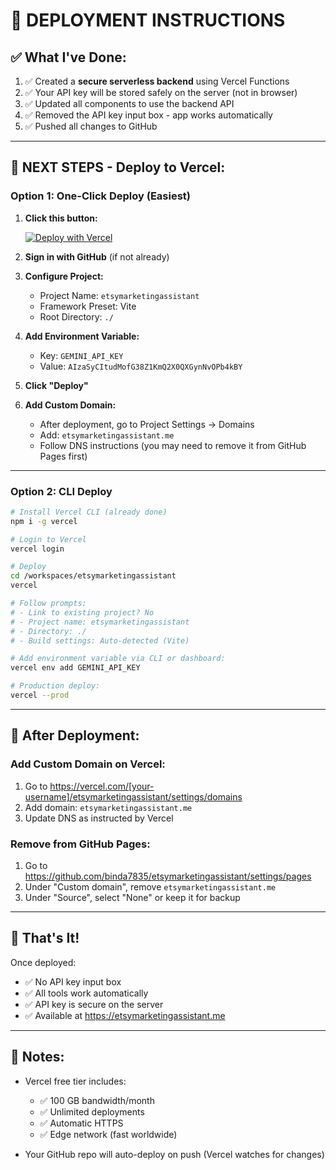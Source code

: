 # 🚀 DEPLOYMENT INSTRUCTIONS

## ✅ What I've Done:

1. ✅ Created a **secure serverless backend** using Vercel Functions
2. ✅ Your API key will be stored safely on the server (not in browser)
3. ✅ Updated all components to use the backend API
4. ✅ Removed the API key input box - app works automatically
5. ✅ Pushed all changes to GitHub

---

## 🎯 NEXT STEPS - Deploy to Vercel:

### Option 1: One-Click Deploy (Easiest)

1. **Click this button:**
   
   [![Deploy with Vercel](https://vercel.com/button)](https://vercel.com/new/clone?repository-url=https://github.com/binda7835/etsymarketingassistant)

2. **Sign in with GitHub** (if not already)

3. **Configure Project:**
   - Project Name: `etsymarketingassistant`
   - Framework Preset: Vite
   - Root Directory: `./`

4. **Add Environment Variable:**
   - Key: `GEMINI_API_KEY`
   - Value: `AIzaSyCItudMofG38Z1KmQ2X0QXGynNvOPb4kBY`

5. **Click "Deploy"**

6. **Add Custom Domain:**
   - After deployment, go to Project Settings → Domains
   - Add: `etsymarketingassistant.me`
   - Follow DNS instructions (you may need to remove it from GitHub Pages first)

---

### Option 2: CLI Deploy

```bash
# Install Vercel CLI (already done)
npm i -g vercel

# Login to Vercel
vercel login

# Deploy
cd /workspaces/etsymarketingassistant
vercel

# Follow prompts:
# - Link to existing project? No
# - Project name: etsymarketingassistant
# - Directory: ./
# - Build settings: Auto-detected (Vite)

# Add environment variable via CLI or dashboard:
vercel env add GEMINI_API_KEY

# Production deploy:
vercel --prod
```

---

## 🔧 After Deployment:

### Add Custom Domain on Vercel:
1. Go to https://vercel.com/[your-username]/etsymarketingassistant/settings/domains
2. Add domain: `etsymarketingassistant.me`
3. Update DNS as instructed by Vercel

### Remove from GitHub Pages:
1. Go to https://github.com/binda7835/etsymarketingassistant/settings/pages
2. Under "Custom domain", remove `etsymarketingassistant.me`
3. Under "Source", select "None" or keep it for backup

---

## 🎉 That's It!

Once deployed:
- ✅ No API key input box
- ✅ All tools work automatically  
- ✅ API key is secure on the server
- ✅ Available at https://etsymarketingassistant.me

---

## 📝 Notes:

- Vercel free tier includes:
  - ✅ 100 GB bandwidth/month
  - ✅ Unlimited deployments
  - ✅ Automatic HTTPS
  - ✅ Edge network (fast worldwide)

- Your GitHub repo will auto-deploy on push (Vercel watches for changes)

